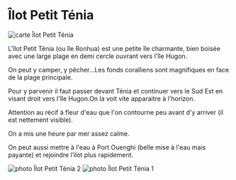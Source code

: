 # Îlot Petit Ténia

![carte Îlot Petit Ténia](/cartes/IlotPetitTenia.jpg)

L'îlot Petit Ténia (ou île Ronhua) est une petite île charmante, bien boisée avec une large plage en demi cercle ouvrant vers l'île Hugon.

On peut y camper, y pêcher...Les fonds coralliens sont magnifiques en face de la plage principale.

Pour y parvenir il faut passer devant Ténia et continuer vers le Sud Est en visant droit vers l'île Hugon.On la voit vite apparaitre à l'horizon.

Attention au récif à fleur d'eau que l'on contourne peu avant d'y arriver (il est nettement visible).

On a mis une heure par mer assez calme.

On peut aussi mettre à l'eau à Port Ouenghi (belle mise à l'eau mais payante) et rejoindre l’ilot plus rapidement.

![photo Îlot Petit Ténia 2](/photos/IlotPetitTenia2.jpg)
![photo Îlot Petit Ténia 1](/photos/IlotPetitTenia1.jpg)
